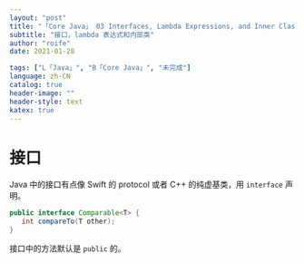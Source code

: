 ```yaml
---
layout: "post"
title: "「Core Java」 03 Interfaces, Lambda Expressions, and Inner Classes（Unfinished）"
subtitle: "接口，lambda 表达式和内部类"
author: "roife"
date: 2021-01-28

tags: ["L「Java」", "B「Core Java」", "未完成"]
language: zh-CN
catalog: true
header-image: ""
header-style: text
katex: true
---
```


# 接口

Java 中的接口有点像 Swift 的 protocol 或者 C++ 的纯虚基类，用 `interface` 声明。

```java
public interface Comparable<T> {
   int compareTo(T other);
}
```

接口中的方法默认是 `public` 的。

